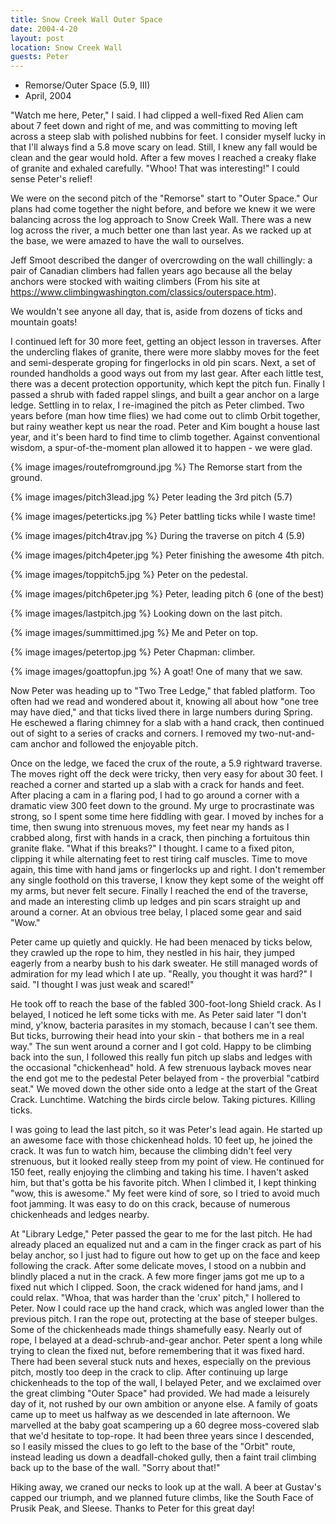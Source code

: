 ```yaml
---
title: Snow Creek Wall Outer Space
date: 2004-4-20
layout: post
location: Snow Creek Wall
guests: Peter
---
```


* Remorse/Outer Space (5.9, III)
* April, 2004

"Watch me here, Peter," I said. I had clipped a well-fixed Red Alien
cam about 7 feet down and right of me, and was committing to moving
left across a steep slab with polished nubbins for feet. I consider
myself lucky in that I'll always find a 5.8 move scary on lead. Still,
I knew any fall would be clean and the gear would hold. After a few
moves I reached a creaky flake of granite and exhaled carefully.
"Whoo! That was interesting!" I could sense Peter's relief!

We were on the second pitch of the "Remorse" start to "Outer Space."
Our plans had come together the night before, and before we knew it we
were balancing across the log approach to Snow Creek Wall. There was a
new log across the river, a much better one than last year. As we
racked up at the base, we were amazed to have the wall to ourselves.


Jeff Smoot described the danger of overcrowding on the wall
chillingly: a pair of Canadian climbers had fallen years ago because
all the belay anchors were stocked with waiting climbers
(From his site at
https://www.climbingwashington.com/classics/outerspace.htm).

We wouldn't see anyone all day, that is, aside from dozens of ticks
and mountain goats!

I continued left for 30 more feet, getting an object lesson in
traverses. After the undercling flakes of granite, there were more
slabby moves for the feet and semi-desperate groping for fingerlocks
in old pin scars. Next, a set of rounded handholds a good ways out
from my last gear. After each little test, there was a decent
protection opportunity, which kept the pitch fun. Finally I passed a
shrub with faded rappel slings, and built a gear anchor on a large
ledge. Settling in to relax, I re-imagined the pitch as Peter
climbed. Two years before (man how time flies) we had come out to
climb Orbit together, but rainy weather kept us near the road. Peter
and Kim bought a house last year, and it's been hard to find time to
climb together. Against conventional wisdom, a spur-of-the-moment plan
allowed it to happen - we were glad.

{% image images/routefromground.jpg %}
The Remorse start from the ground.

{% image images/pitch3lead.jpg %}
Peter leading the 3rd pitch (5.7)

{% image images/peterticks.jpg %}
Peter battling ticks while I waste time!

{% image images/pitch4trav.jpg %}
During the traverse on pitch 4 (5.9)

{% image images/pitch4peter.jpg %}
Peter finishing the awesome 4th pitch.

{% image images/toppitch5.jpg %}
Peter on the pedestal.

{% image images/pitch6peter.jpg %}
Peter, leading pitch 6 (one of the best)

{% image images/lastpitch.jpg %}
Looking down on the last pitch.

{% image images/summittimed.jpg %}
Me and Peter on top.

{% image images/petertop.jpg %}
Peter Chapman: climber.

{% image images/goattopfun.jpg %}
A goat! One of many that we saw.

Now Peter was heading up to "Two Tree Ledge," that fabled
platform. Too often had we read and wondered about it, knowing all
about how "one tree may have died," and that ticks lived there in
large numbers during Spring. He eschewed a flaring chimney for a slab
with a hand crack, then continued out of sight to a series of cracks
and corners. I removed my two-nut-and-cam anchor and followed the
enjoyable pitch.

Once on the ledge, we faced the crux of the route, a 5.9 rightward
traverse. The moves right off the deck were tricky, then very easy for
about 30 feet. I reached a corner and started up a slab with a crack
for hands and feet. After placing a cam in a flaring pod, I had to go
around a corner with a dramatic view 300 feet down to the ground. My
urge to procrastinate was strong, so I spent some time here fiddling
with gear. I moved by inches for a time, then swung into strenuous
moves, my feet near my hands as I crabbed along, first with hands in a
crack, then pinching a fortuitous thin granite flake.  "What if this
breaks?" I thought. I came to a fixed piton, clipping it while
alternating feet to rest tiring calf muscles. Time to move again, this
time with hand jams or fingerlocks up and right. I don't remember any
single foothold on this traverse, I know they kept some of the weight
off my arms, but never felt secure. Finally I reached the end of the
traverse, and made an interesting climb up ledges and pin scars
straight up and around a corner. At an obvious tree belay, I placed
some gear and said "Wow."

Peter came up quietly and quickly. He had been menaced by ticks below,
they crawled up the rope to him, they nestled in his hair, they jumped
eagerly from a nearby bush to his dark sweater. He still managed words
of admiration for my lead which I ate up. "Really, you thought it was
hard?" I said. "I thought I was just weak and scared!"

He took off to reach the base of the fabled 300-foot-long Shield
crack. As I belayed, I noticed he left some ticks with me. As Peter
said later "I don't mind, y'know, bacteria parasites in my stomach,
because I can't see them. But ticks, burrowing their head into your
skin - that bothers me in a real way." The sun went around a corner
and I got cold. Happy to be climbing back into the sun, I followed
this really fun pitch up slabs and ledges with the occasional
"chickenhead" hold. A few strenuous layback moves near the end got me
to the pedestal Peter belayed from - the proverbial "catbird seat." We
moved down the other side onto a ledge at the start of the Great
Crack. Lunchtime. Watching the birds circle below.  Taking
pictures. Killing ticks.

I was going to lead the last pitch, so it was Peter's lead again. He
started up an awesome face with those chickenhead holds. 10 feet up,
he joined the crack. It was fun to watch him, because the climbing
didn't feel very strenuous, but it looked really steep from my point
of view. He continued for 150 feet, really enjoying the climbing and
taking his time. I haven't asked him, but that's gotta be his favorite
pitch. When I climbed it, I kept thinking "wow, this is awesome." My
feet were kind of sore, so I tried to avoid much foot jamming. It was
easy to do on this crack, because of numerous chickenheads and ledges
nearby.



At "Library Ledge," Peter passed the gear to me for the last pitch. He
had already placed an equalized nut and a cam in the finger crack as
part of his belay anchor, so I just had to figure out how to get up on
the face and keep following the crack. After some delicate moves, I
stood on a nubbin and blindly placed a nut in the crack. A few more
finger jams got me up to a fixed nut which I clipped. Soon, the crack
widened for hand jams, and I could relax. "Whoa, that was harder than
the 'crux' pitch," I hollered to Peter. Now I could race up the hand
crack, which was angled lower than the previous pitch.  I ran the rope
out, protecting at the base of steeper bulges. Some of the
chickenheads made things shamefully easy. Nearly out of rope, I
belayed at a dead-schrub-and-gear anchor. Peter spent a long while
trying to clean the fixed nut, before remembering that it was fixed
hard. There had been several stuck nuts and hexes, especially on the
previous pitch, mostly too deep in the crack to clip.  After
continuing up large chickenheads to the top of the wall, I belayed
Peter, and we exclaimed over the great climbing "Outer Space" had
provided. We had made a leisurely day of it, not rushed by our own
ambition or anyone else. A family of goats came up to meet us halfway
as we descended in late afternoon.  We marvelled at the baby goat
scampering up a 60 degree moss-covered slab that we'd hesitate to
top-rope. It had been three years since I descended, so I easily
missed the clues to go left to the base of the "Orbit" route, instead
leading us down a deadfall-choked gully, then a faint trail climbing
back up to the base of the wall. "Sorry about that!"

Hiking away, we craned our necks to look up at the wall. A beer at
Gustav's capped our triumph, and we planned future climbs, like the
South Face of Prusik Peak, and Sleese. Thanks to Peter for this great
day!


